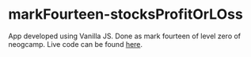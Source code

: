 # markFourteen-stocksProfitOrLOss
App developed using Vanilla JS. Done as mark fourteen of level zero of neogcamp. Live code can be found [here](https://romabulani-profitloss.netlify.app/).
